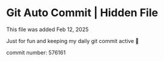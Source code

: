 # Git Auto Commit | Hidden File

This file was added Feb 12, 2025

Just for fun and keeping my daily git commit active 🤪

commit number: 576161
